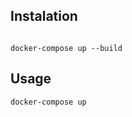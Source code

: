 
## Instalation
```
```
```
docker-compose up --build
```
## Usage
```
docker-compose up
```
```
```
